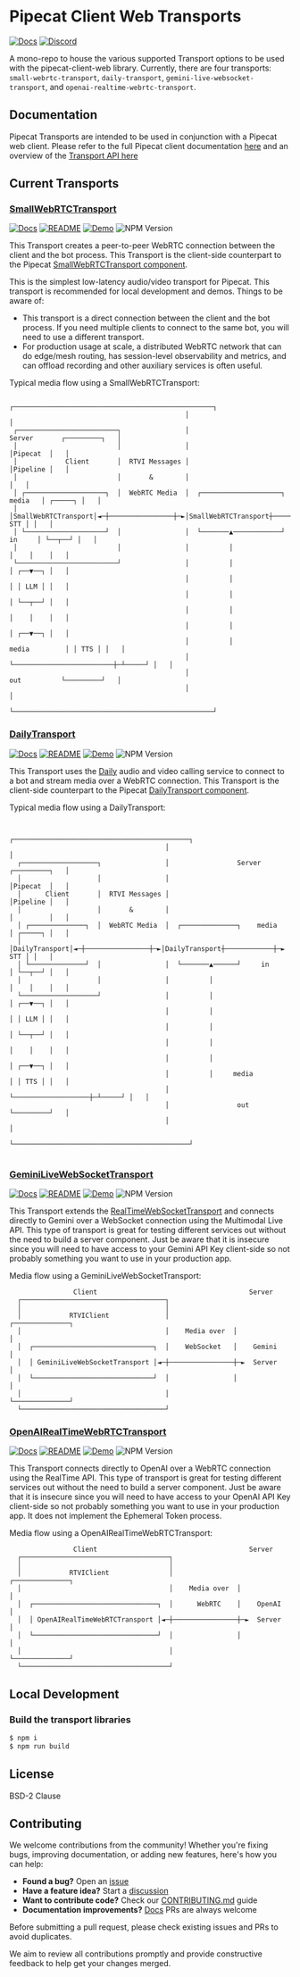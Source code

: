 # Pipecat Client Web Transports

[![Docs](https://img.shields.io/badge/Documentation-blue)](https://docs.pipecat.ai/client/js/transports/transport)
[![Discord](https://img.shields.io/discord/1239284677165056021)](https://discord.gg/pipecat)

A mono-repo to house the various supported Transport options to be used with the pipecat-client-web library. Currently, there are four transports: `small-webrtc-transport`, `daily-transport`, `gemini-live-websocket-transport`, and `openai-realtime-webrtc-transport`.

## Documentation

Pipecat Transports are intended to be used in conjunction with a Pipecat web client. Please refer to the full Pipecat client documentation [here](https://docs.pipecat.ai/client/introduction) and an overview of the [Transport API here](https://docs.pipecat.ai/client/js/transports/transport)

## Current Transports

### [SmallWebRTCTransport](/transports/small-webrtc-transport/README.md)

[![Docs](https://img.shields.io/badge/Documentation-blue)](https://docs.pipecat.ai/client/js/transports/small-webrtc)
[![README](https://img.shields.io/badge/README-goldenrod)](/transports/small-webrtc-transport/README.md)
[![Demo](https://img.shields.io/badge/Demo-forestgreen)](https://github.com/pipecat-ai/pipecat/tree/main/examples/p2p-webrtc)
![NPM Version](https://img.shields.io/npm/v/@pipecat-ai/small-webrtc-transport)

This Transport creates a peer-to-peer WebRTC connection between the client and the bot process. This Transport is the client-side counterpart to the Pipecat [SmallWebRTCTransport component](https://docs.pipecat.ai/server/services/transport/small-webrtc).

This is the simplest low-latency audio/video transport for Pipecat. This transport is recommended for local development and demos. Things to be aware of:
  - This transport is a direct connection between the client and the bot process. If you need multiple clients to connect to the same bot, you will need to use a different transport.
  - For production usage at scale, a distributed WebRTC network that can do edge/mesh routing, has session-level observability and metrics, and can offload recording and other auxiliary services is often useful.

Typical media flow using a SmallWebRTCTransport:
```
                                            ┌──────────────────────────────────────────────────┐ 
                                            │                                                  │ 
 ┌─────────────────────────┐                │                       Server       ┌─────────┐   │ 
 │                         │                │                                    │Pipecat  │   │ 
 │            Client       │  RTVI Messages │                                    │Pipeline │   │ 
 │                         │       &        │                                              │   │ 
 │ ┌────────────────────┐  │  WebRTC Media  │  ┌────────────────────┐    media   │ ┌─────┐ │   │ 
 │ │SmallWebRTCTransport│◄─┼────────────────┼─►│SmallWebRTCTransport┼────────────┼─► STT │ │   │ 
 │ └────────────────────┘  │                │  └───────▲────────────┘     in     │ └──┬──┘ │   │ 
 │                         │                │          │                         │    │    │   │ 
 └─────────────────────────┘                │          │                         │ ┌──▼──┐ │   │ 
                                            │          │                         │ │ LLM │ │   │ 
                                            │          │                         │ └──┬──┘ │   │ 
                                            │          │                         │    │    │   │ 
                                            │          │                         │ ┌──▼──┐ │   │ 
                                            │          │           media         │ │ TTS │ │   │ 
                                            │          └─────────────────────────┼─┴─────┘ │   │ 
                                            │                       out          └─────────┘   │ 
                                            │                                                  │ 
                                            └──────────────────────────────────────────────────┘ 
```

### [DailyTransport](/transports/daily/README.md)

[![Docs](https://img.shields.io/badge/Documention-blue)](https://docs.pipecat.ai/client/js/transports/daily)
[![README](https://img.shields.io/badge/README-goldenrod)](/transports/daily/README.md)
[![Demo](https://img.shields.io/badge/Demo-forestgreen)](https://github.com/pipecat-ai/pipecat/tree/main/examples/simple-chatbot)
![NPM Version](https://img.shields.io/npm/v/@pipecat-ai/daily-transport)

This Transport uses the [Daily](https://daily.co) audio and video calling service to connect to a bot and stream media over a WebRTC connection. This Transport is the client-side counterpart to the Pipecat [DailyTransport component](https://docs.pipecat.ai/server/services/transport/daily).

Typical media flow using a DailyTransport:
```
                                                                                       
                                       ┌────────────────────────────────────────────┐  
                                       │                                            │  
  ┌───────────────────┐                │                 Server       ┌─────────┐   │  
  │                   │                │                              │Pipecat  │   │  
  │      Client       │  RTVI Messages │                              │Pipeline │   │  
  │                   │       &        │                              │         │   │  
  │ ┌──────────────┐  │  WebRTC Media  │  ┌──────────────┐    media   │ ┌─────┐ │   │  
  │ │DailyTransport│◄─┼────────────────┼─►│DailyTransport┼────────────┼─► STT │ │   │  
  │ └──────────────┘  │                │  └───────▲──────┘     in     │ └──┬──┘ │   │  
  │                   │                │          │                   │    │    │   │  
  └───────────────────┘                │          │                   │ ┌──▼──┐ │   │  
                                       │          │                   │ │ LLM │ │   │  
                                       │          │                   │ └──┬──┘ │   │  
                                       │          │                   │    │    │   │  
                                       │          │                   │ ┌──▼──┐ │   │  
                                       │          │     media         │ │ TTS │ │   │  
                                       │          └───────────────────┼─┴─────┘ │   │  
                                       │                 out          └─────────┘   │  
                                       │                                            │  
                                       └────────────────────────────────────────────┘  
                                                                                       
```

### [GeminiLiveWebSocketTransport](transports/gemini-live-websocket-transport/README.md)
[![Docs](https://img.shields.io/badge/Documentation-blue)](https://docs.pipecat.ai/client/js/transports/gemini)
[![README](https://img.shields.io/badge/README-goldenrod)](transports/gemini-live-websocket-transport/README.md)
[![Demo](https://img.shields.io/badge/Demo-forestgreen)](examples/directToLLMTransports/README.md)
![NPM Version](https://img.shields.io/npm/v/@pipecat-ai/gemini-live-websocket-transport)

This Transport extends the [RealTimeWebSocketTransport](transports/realtime-websocket-transport/README) and connects directly to Gemini over a WebSocket connection using the Multimodal Live API. This type of transport is great for testing different services out without the need to build a server component. Just be aware that it is insecure since you will need to have access to your Gemini API Key client-side so not probably something you want to use in your production app.

Media flow using a GeminiLiveWebSocketTransport:
```
                Client                                      Server        
  ┌────────────────────────────────────┐                                  
  │                                    │                                  
  │            RTVIClient              │                ┌──────────────┐  
  │                                    │    Media over  │              │  
  │  ┌──────────────────────────────┐  │    WebSocket   │    Gemini    │  
  │  │ GeminiLiveWebSocketTransport │◄─┼────────────────┼─►  Server    │  
  │  └──────────────────────────────┘  │                │              │  
  │                                    │                └──────────────┘  
  └────────────────────────────────────┘                                  
```

### [OpenAIRealTimeWebRTCTransport](transports/gemini-live-websocket-transport/README.md)
[![Docs](https://img.shields.io/badge/Documentation-blue)](https://docs.pipecat.ai/client/js/transports/openai-webrtc)
[![README](https://img.shields.io/badge/README-goldenrod)](transports/openai-realtime-webrtc-transport/README.md)
[![Demo](https://img.shields.io/badge/Demo-forestgreen)](examples/directToLLMTransports/README.md)
![NPM Version](https://img.shields.io/npm/v/@pipecat-ai/openai-realtime-webrtc-transport)

This Transport connects directly to OpenAI over a WebRTC connection using the RealTime API. This type of transport is great for testing different services out without the need to build a server component. Just be aware that it is insecure since you will need to have access to your OpenAI API Key client-side so not probably something you want to use in your production app. It does not implement the Ephemeral Token process.

Media flow using a OpenAIRealTimeWebRTCTransport:
```
                Client                                      Server        
  ┌─────────────────────────────────────┐                                  
  │                                     │                                  
  │            RTVIClient               │                ┌──────────────┐  
  │                                     │    Media over  │              │  
  │  ┌───────────────────────────────┐  │      WebRTC    │    OpenAI    │  
  │  │ OpenAIRealTimeWebRTCTransport │◄─┼────────────────┼─►  Server    │  
  │  └───────────────────────────────┘  │                │              │  
  │                                     │                └──────────────┘  
  └─────────────────────────────────────┘                                  
```

## Local Development

### Build the transport libraries

```bash
$ npm i
$ npm run build
```

## License
BSD-2 Clause

## Contributing
We welcome contributions from the community! Whether you're fixing bugs, improving documentation, or adding new features, here's how you can help:

- **Found a bug?** Open an [issue](https://github.com/pipecat-ai/pipecat-client-web-transports/issues)
- **Have a feature idea?** Start a [discussion](https://discord.gg/pipecat)
- **Want to contribute code?** Check our [CONTRIBUTING.md](CONTRIBUTING.md) guide
- **Documentation improvements?** [Docs](https://github.com/pipecat-ai/docs) PRs are always welcome

Before submitting a pull request, please check existing issues and PRs to avoid duplicates.

We aim to review all contributions promptly and provide constructive feedback to help get your changes merged.